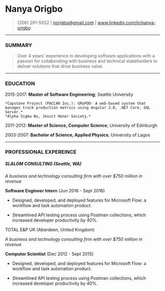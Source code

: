 Nanya Origbo
============
> (206) 291-5932 | norigbo@gmail.com | www.linkedin.com/in/nanya-origbo

----

### SUMMARY
> Over 4 years’ experience in developing software applications with a passion for collaborating with business and technical stakeholders to deliver solutions that drive business value.

----

### EDUCATION

2015-2017:   **Master of Software Engineering**; Seattle University

    *Capstone Project (PACCAR Inc.): GRoPOD- A web-based system that manages truck production metrics using Angular 2.0, .NET Core, SQL      Server.*
    *Alpha Sigma Nu, Jesuit Honor Society.*

2011-2012:   **Master of Science, Computer Science**; University of Edinburgh

2003-2007:   **Bachelor of Science, Applied Physics**; University of Lagos

---------
     
### PROFESSIONAL EXPEREINCE

##### SLALOM CONSULTING (Seattle, WA)
*A business and technology consulting firm with over $750 million in revenue*

**Software Engineer Intern** (Jun 2016 - Sept 2016)

- Designed, developed, and deployed features for Microsoft Flow: a workflow and task automation product. 

- Streamlined API testing process using Postman collections, which increased developer productivity by 40%.

TOTAL E&P UK (Aberdeen, United Kingdom)

*A business and technology consulting firm with over $750 million in revenue*

**Computer Scientist** (Dec 2012 - Sept 2015)

- Designed, developed, and deployed features for Microsoft Flow: a workflow and task automation product. 

- Streamlined API testing process using Postman collections, which increased developer productivity by 40%.
